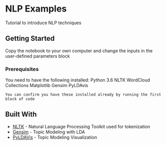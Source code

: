 # NLP Examples

Tutorial to introduce NLP techniques

## Getting Started

Copy the notebook to your own computer and change the inputs in the user-defined parameters block

### Prerequisites

You need to have the following installed:
Python 3.6
NLTK
WordCloud
Collections
Matplotlib
Gensim
PyLDAvis

```
You can confirm you have these installed already by running the first block of code
```


## Built With

* [NLTK](https://www.nltk.org/) - Natural Language Processing Toolkit used for tokenization
* [Gensim](https://github.com/RaRe-Technologies/gensim) - Topic Modeling with LDA
* [PyLDAVis](https://github.com/bmabey/pyLDAvis/blob/master/notebooks/Gensim%20Newsgroup.ipynb) - Topic Modeling Visualization



